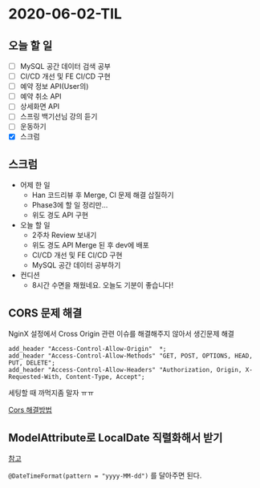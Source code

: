 # 2020-06-02-TIL

## 오늘 할 일

- [ ] MySQL 공간 데이터 검색 공부
- [ ] CI/CD 개선 및 FE CI/CD 구현
- [ ] 예약 정보 API(User의)
- [ ] 예약 취소 API
- [ ] 상세화면 API
- [ ] 스프링 백기선님 강의 듣기
- [ ] 운동하기
- [x] 스크럼

## 스크럼

- 어제 한 일
    - Han 코드리뷰 후 Merge, CI 문제 해결 삽질하기
    - Phase3에 할 일 정리만...
    - 위도 경도 API 구현
- 오늘 할 일
    - 2주차 Review 보내기
    - 위도 경도 API Merge 된 후 dev에 배포
    - CI/CD 개선 및 FE CI/CD 구현
    - MySQL 공간 데이터 공부하기
- 컨디션
    - 8시간 수면을 채웠네요. 오늘도 기분이 좋습니다!

## CORS 문제 해결

NginX 설정에서 Cross Origin 관련 이슈를 해결해주지 않아서 생긴문제 해결

```
add_header "Access-Control-Allow-Origin"  *;
add_header "Access-Control-Allow-Methods" "GET, POST, OPTIONS, HEAD, PUT, DELETE";
add_header "Access-Control-Allow-Headers" "Authorization, Origin, X-Requested-With, Content-Type, Accept";
```

세팅할 때 까먹지좀 말자 ㅠㅠ

[Cors 해결방법](https://velog.io/@jmkim87/지긋지긋한-CORS-파헤쳐보자)

## ModelAttribute로 LocalDate 직렬화해서 받기

[참고](https://jojoldu.tistory.com/361)

`@DateTimeFormat(pattern = "yyyy-MM-dd")` 를 달아주면 된다.

